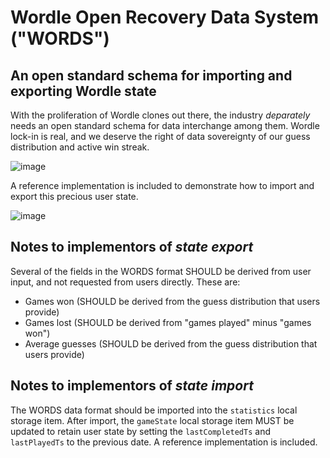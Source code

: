 # Wordle Open Recovery Data System ("WORDS")
## An open standard schema for importing and exporting Wordle state

With the proliferation of Wordle clones out there, the industry *deparately* needs an open standard schema for data interchange among them. Wordle lock-in is real, and we deserve the right of data sovereignty of our guess distribution and active win streak.

![image](https://user-images.githubusercontent.com/11475352/152610450-07eedc13-a4b9-4733-a277-df3e4fdb6ad6.png)

A reference implementation is included to demonstrate how to import and export this precious user state.

![image](https://user-images.githubusercontent.com/11475352/152611186-1c14578f-ee99-4db6-b67c-69b5e7e3e2e3.png)


## Notes to implementors of _state export_

Several of the fields in the WORDS format SHOULD be derived from user input, and not requested from users directly. These are:

- Games won (SHOULD be derived from the guess distribution that users provide)
- Games lost (SHOULD be derived from "games played" minus "games won")
- Average guesses (SHOULD be derived from the guess distribution that users provide)

## Notes to implementors of _state import_

The WORDS data format should be imported into the `statistics` local storage item. After import, the `gameState` local storage item MUST be updated to retain user state by setting the `lastCompletedTs` and `lastPlayedTs` to the previous date. A reference implementation is included.
